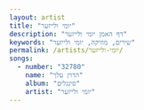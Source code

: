 ```yaml
---
layout: artist
title: "יומי ולייזער"
description: "דף האמן יומי ולייזער"
keywords: "שירים, מוזיקה, יומי ולייזער"
permalink: /artists/יומי-ולייזער/
songs:
  - number: "32780"
    name: "הדרן עלך"
    album: "סינגלים"
    artist: "יומי ולייזער"
---
```

